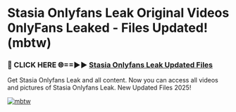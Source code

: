 # Stasia Onlyfans Leak Original Videos 0nlyFans Leaked - Files Updated! (mbtw)

<h3>🔴 CLICK HERE 🌐==►► <a href="https://tinyurl.com/x26r9saj" rel="nofollow">Stasia Onlyfans Leak Updated Files</a></h3>

Get Stasia Onlyfans Leak and all content. Now you can access all videos and pictures of Stasia Onlyfans Leak. New Updated Files 2025!

[![mbtw](https://i.imgur.com/LkgZPqh.gif)](https://tinyurl.com/x26r9saj)
